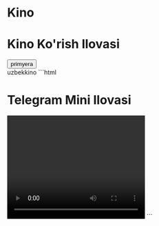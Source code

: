 # Kino<!DOCTYPE html>
<html lang="uz">
<head>
    <meta charset="UTF-8">
    <meta name="viewport" content="width=device-width, initial-scale=1.0">
    <title>Kino Ko'rish Ilovasi</title>
    <link rel="stylesheet" href="styles.css">
</head>
<body>
    <div class="container">
        <h1>Kino Ko'rish Ilovasi</h1>
        <div id="movie-list"></div>
        <button id="load-more">primyera</button>
    </div>
    uzbekkino
</body>
</html>
```html
<!DOCTYPE html>
<html lang="uz">
<head>
    <meta charset="UTF-8">
    <meta name="viewport" content="width=device-width, initial-scale=1.0">
    <title>Telegram Mini Ilova</title>
</head>
<body>
    <h1>Telegram Mini Ilovasi</h1>
    <video id="myVideo" width="320" height="240" controls>
    ,
    </video>
    <script>
        // Video bilan bog'liq JavaScript kodlari
        const video = document.getElementById('myVideo');
        // Qo'shimcha kodlar
    </script>
</body>
</html>
```

